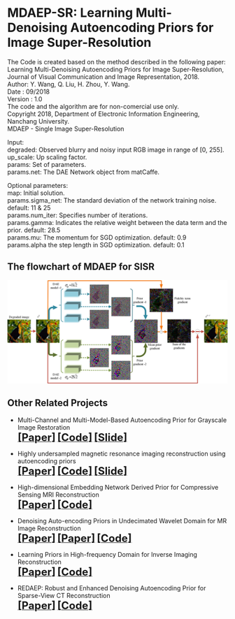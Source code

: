 # MDAEP-SR: Learning Multi-Denoising Autoencoding Priors for Image Super-Resolution
The Code is created based on the method described in the following paper:   
Learning Multi-Denoising Autoencoding Priors for Image Super-Resolution, Journal of Visual Communication and Image Representation, 2018.  
Author: Y. Wang, Q. Liu, H. Zhou, Y. Wang.   
Date : 09/2018    
Version : 1.0   
The code and the algorithm are for non-comercial use only.   
Copyright 2018, Department of Electronic Information Engineering, Nanchang University.   
MDAEP - Single Image Super-Resolution  

Input:  
degraded: Observed blurry and noisy input RGB image in range of [0, 255].  
up_scale: Up scaling factor.  
params: Set of parameters.   
params.net: The DAE Network object from matCaffe.  

Optional parameters:  
map: Initial solution.  
params.sigma_net: The standard deviation of the network training noise. default: 11 & 25  
params.num_iter: Specifies number of iterations.  
params.gamma: Indicates the relative weight between the data term and the prior. default: 28.5  
params.mu: The momentum for SGD optimization. default: 0.9  
params.alpha the step length in SGD optimization. default: 0.1  

## The flowchart of MDAEP for SISR
 ![repeat-MDAEP](/figs/repeat-MDAEP.png)
 

## Other Related Projects
  * Multi-Channel and Multi-Model-Based Autoencoding Prior for Grayscale Image Restoration  
[<font size=5>**[Paper]**</font>](https://ieeexplore.ieee.org/stamp/stamp.jsp?tp=&arnumber=8782831)   [<font size=5>**[Code]**</font>](https://github.com/yqx7150/MEDAEP)   [<font size=5>**[Slide]**</font>](https://github.com/yqx7150/EDAEPRec/tree/master/Slide)

  * Highly undersampled magnetic resonance imaging reconstruction using autoencoding priors  
[<font size=5>**[Paper]**</font>](https://onlinelibrary.wiley.com/doi/abs/10.1002/mrm.27921)   [<font size=5>**[Code]**</font>](https://github.com/yqx7150/EDAEPRec)   [<font size=5>**[Slide]**</font>](https://github.com/yqx7150/EDAEPRec/tree/master/Slide)

  * High-dimensional Embedding Network Derived Prior for Compressive Sensing MRI Reconstruction  
 [<font size=5>**[Paper]**</font>](https://www.sciencedirect.com/science/article/abs/pii/S1361841520300815?via%3Dihub)   [<font size=5>**[Code]**</font>](https://github.com/yqx7150/EDMSPRec)
 
  * Denoising Auto-encoding Priors in Undecimated Wavelet Domain for MR Image Reconstruction  
 [<font size=5>**[Paper]**</font>](https://www.sciencedirect.com/science/article/pii/S0925231221000990) [<font size=5>**[Paper]**</font>](https://arxiv.org/ftp/arxiv/papers/1909/1909.01108.pdf)   [<font size=5>**[Code]**</font>](https://github.com/yqx7150/WDAEPRec)

  * Learning Priors in High-frequency Domain for Inverse Imaging Reconstruction  
[<font size=5>**[Paper]**</font>](https://arxiv.org/ftp/arxiv/papers/1910/1910.11148.pdf)   [<font size=5>**[Code]**</font>](https://github.com/yqx7150/HFDAEP)

  * REDAEP: Robust and Enhanced Denoising Autoencoding Prior for Sparse-View CT Reconstruction  
[<font size=5>**[Paper]**</font>](https://ieeexplore.ieee.org/document/9076295)   [<font size=5>**[Code]**</font>](https://github.com/yqx7150/REDAEP)
